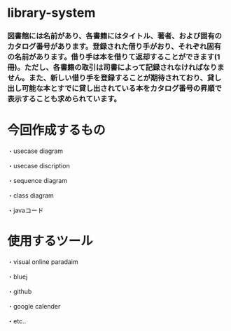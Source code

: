# library-system

### 図書館には名前があり、各書籍にはタイトル、著者、および固有のカタログ番号があります。登録された借り手がおり、それぞれ固有の名前があります。借り手は本を借りて返却することができます(1冊)。ただし、各書籍の取引は司書によって記録されなければなりません。また、新しい借り手を登録することが期待されており、貸し出し可能な本とすでに貸し出されている本をカタログ番号の昇順で表示することも求められています。

# 今回作成するもの

・usecase diagram

・usecase discription

・sequence diagram

・class diagram

・javaコード

# 使用するツール

・visual online paradaim

・bluej

・github

・google calender

・etc..

